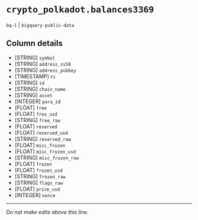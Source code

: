 # `crypto_polkadot.balances3369`
`bq-1` | `bigquery-public-data`

## Column details
* [STRING]    `symbol`
* [STRING]    `address_ss58`
* [STRING]    `address_pubkey`
* [TIMESTAMP] `ts`
* [STRING]    `id`
* [STRING]    `chain_name`
* [STRING]    `asset`
* [INTEGER]   `para_id`
* [FLOAT]     `free`
* [FLOAT]     `free_usd`
* [STRING]    `free_raw`
* [FLOAT]     `reserved`
* [FLOAT]     `reserved_usd`
* [STRING]    `reserved_raw`
* [FLOAT]     `misc_frozen`
* [FLOAT]     `misc_frozen_usd`
* [STRING]    `misc_frozen_raw`
* [FLOAT]     `frozen`
* [FLOAT]     `frozen_usd`
* [STRING]    `frozen_raw`
* [STRING]    `flags_raw`
* [FLOAT]     `price_usd`
* [INTEGER]   `nonce`

-------------------------------------------------------------------------------
*Do not make edits above this line.*
